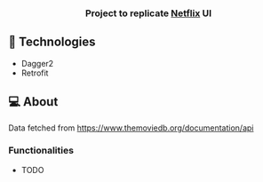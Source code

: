 <h3 align = "center" fontSize="60px">
  Project to replicate <a href="https://www.netflix.com/">Netflix</a> UI
</h3>

## :rocket: Technologies

-  Dagger2
-  Retrofit

## 💻 About

Data fetched from https://www.themoviedb.org/documentation/api

### Functionalities

- TODO
